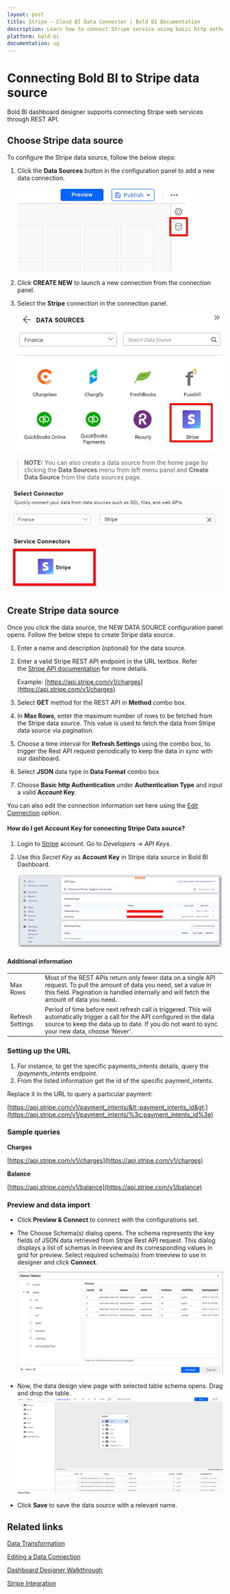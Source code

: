 ```yaml
---
layout: post
title: Stripe – Cloud BI Data Connector | Bold BI Documentation
description: Learn how to connect Stripe service using basic http authentication through REST API endpoint with Bold BI Cloud.
platform: bold-bi
documentation: ug
---
```


# Connecting Bold BI to Stripe data source
Bold BI dashboard designer supports connecting Stripe web services through REST API. 

## Choose Stripe data source
To configure the Stripe data source, follow the below steps:
1. Click the **Data Sources** button in the configuration panel to add a new data connection.

   ![Data source icon](/static/assets/cloud/working-with-datasource/data-connectors/images/common/DataSourcesIcon.png)

2. Click **CREATE NEW** to launch a new connection from the connection panel.
3. Select the **Stripe** connection in the connection panel.

   ![Choose data source](/static/assets/cloud/working-with-datasource/data-connectors/images/Stripe/ChooseDS.png)

> **NOTE:** You can also create a data source from the home page by clicking the **Data Sources** menu from left menu panel and **Create Data Source** from the data sources page.

   ![Choose data source from server](/static/assets/cloud/working-with-datasource/data-connectors/images/Stripe/ChooseDS_Server.png)


## Create Stripe data source
Once you click the data source, the NEW DATA SOURCE configuration panel opens. Follow the below steps to create Stripe data source.
1. Enter a name and description (optional) for the data source.
2. Enter a valid Stripe REST API endpoint in the URL textbox. Refer the [Stripe API documentation](https://stripe.com/docs/api) for more details.

    Example: [https://api.stripe.com/v1/charges](https://api.stripe.com/v1/charges)    

3. Select **GET** method for the REST API in **Method** combo box.
4. In **Max Rows**, enter the maximum number of rows to be fetched from the Stripe data source. This value is used to fetch the data from Stripe data source via pagination.
5. Choose a time interval for **Refresh Settings** using the combo box, to trigger the Rest API request periodically to keep the data in sync with our dashboard.  
6. Select **JSON** data type in **Data Format** combo box.
7. Choose **Basic http Authentication** under **Authentication Type** and input a valid **Account Key**.

You can also edit the connection information set here using the [Edit Connection](/cloud-bi/working-with-data-source/editing-a-data-connection/) option.

#### How do I get Account Key for connecting Stripe Data source?
1. Login to [Stripe](https://dashboard.stripe.com/login) account. Go to *Developers -> API Keys*.
2. Use this *Secret Key* as **Account Key** in Stripe data source in Bold BI Dashboard.

   ![Reveal API Key](/static/assets/cloud/working-with-datasource/data-connectors/images/Stripe/APIKey.png)

#### Additional information
<table width="600">
<tr>
<td>
Max Rows
</td>
<td>
Most of the REST APIs return only fewer data on a single API request. To pull the amount of data you need, set a value in this field.  
Pagination is handled internally and will fetch the amount of data you need.
</td>
</tr>
<tr>
<td>
Refresh Settings
</td>
<td>
Period of time before next refresh call is triggered. This will automatically trigger a call for the API configured in the data source to keep the data up to date. If you do not want to sync your new data, choose ‘Never’.
</td>
</tr>
</table>

### Setting up the URL

1. For instance, to get the specific payments_intents details, query the <i>/payments_intents</i> endpoint.
2. From the listed information get the id of the specific payment_intents.

Replace it in the URL to query a particular payment:

[https://api.stripe.com/v1/payment_intents/&lt;:payment_intents_id&gt;](https://api.stripe.com/v1/payment_intents/%3c:payment_intents_id%3e)

### Sample queries
**Charges**

[https://api.stripe.com/v1/charges](https://api.stripe.com/v1/charges)

**Balance**

[https://api.stripe.com/v1/balance](https://api.stripe.com/v1/balance)

### Preview and data import
* Click **Preview & Connect** to connect with the configurations set.
* The Choose Schema(s) dialog opens. The schema represents the key fields of JSON data retrieved from Stripe Rest API request. This dialog displays a list of schemas in treeview and its corresponding values in grid for preview. Select required schema(s) from treeview to use in designer and click **Connect**.

   ![Preview](/static/assets/cloud/working-with-datasource/data-connectors/images/common/Preview.png)

* Now, the data design view page with selected table schema opens. Drag and drop the table.
   ![Query Editor](/static/assets/cloud/working-with-datasource/data-connectors/images/common/QueryEditor.png)

* Click **Save** to save the data source with a relevant name.

## Related links
[Data Transformation](/cloud-bi/working-with-data-source/transforming-data/joining-table/)

[Editing a Data Connection](/cloud-bi/working-with-data-source/editing-a-data-connection/)   

[Dashboard Designer Walkthrough](/cloud-bi/getting-started/bold-bi-walk-through/)

[Stripe Integration](https://www.boldbi.com/integrations/stripe?utm_source=syncfusion&utm_medium=documentation&utm_campaign=boldbistripeintegration)